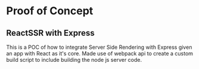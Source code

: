 # Proof of Concept
## ReactSSR with Express

This is a POC of how to integrate Server Side Rendering with Express given an app with React as it's core.
Made use of webpack api to create a custom build script to include building the node js server code.
